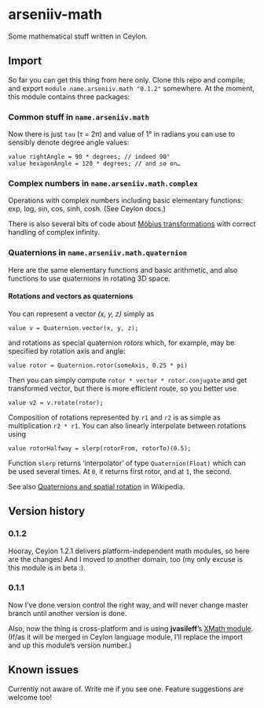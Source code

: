 arseniiv-math
=============

Some mathematical stuff written in Ceylon.

## Import

So far you can get this thing from here only. Clone this repo and compile, and export `module name.arseniiv.math "0.1.2"` somewhere. At the moment, this module contains three packages:

### Common stuff in `name.arseniiv.math`

Now there is just `tau` (τ = 2π) and value of 1° in radians you can use to sensibly denote degree angle values:
 
```ceylon
value rightAngle = 90 * degrees; // indeed 90°
value hexagonAngle = 120 * degrees; // and so on…
```

### Complex numbers in `name.arseniiv.math.complex`

Operations with complex numbers including basic elementary functions: exp, log, sin, cos, sinh, cosh. (See Ceylon docs.)

There is also several bits of code about [Möbius transformations](https://en.wikipedia.org/wiki/M%C3%B6bius_transformation) with correct handling of complex infinity.

### Quaternions in `name.arseniiv.math.quaternion`

Here are the same elementary functions and basic arithmetic, and also functions to use quaternions in rotating 3D space.

#### Rotations and vectors as quaternions

You can represent a vector _(x, y, z)_ simply as

```ceylon
value v = Quaternion.vector(x, y, z);
```

and rotations as special quaternion _rotors_ which, for example, may be specified by rotation axis and angle:

```ceylon
value rotor = Quaternion.rotor(someAxis, 0.25 * pi)
```

Then you can simply compute `rotor * vector * rotor.conjugate` and get transformed vector, but there is more efficient route, so you better use

```ceylon
value v2 = v.rotate(rotor);
```

Composition of rotations represented by `r1` and `r2` is as simple as multiplication `r2 * r1`. You can also linearly interpolate between
rotations using

```ceylon
value rotorHalfway = slerp(rotorFrom, rotorTo)(0.5);
```

Function `slerp` returns ‘interpolator’ of type `Quaternion(Float)` which can be used several times. At `0`, it returns first rotor, and at `1`, the second.

See also [Quaternions and spatial rotation](https://en.wikipedia.org/wiki/Quaternions_and_spatial_rotation) in Wikipedia.

## Version history

### 0.1.2

Hooray, Ceylon 1.2.1 delivers platform-independent math modules, so here are the changes!
And I moved to another domain, too (my only excuse is this module is in beta :).

### 0.1.1

Now I’ve done version control the right way, and will never change master branch until another version is done.

Also, now the thing is cross-platform and is using **jvasileff**’s [XMath module](https://github.com/jvasileff/ceylon-xmath). (If/as it will be merged in Ceylon language module, I’ll replace the import and up this module’s version number.)

## Known issues

Currently not aware of. Write me if you see one. Feature suggestions are welcome too!
